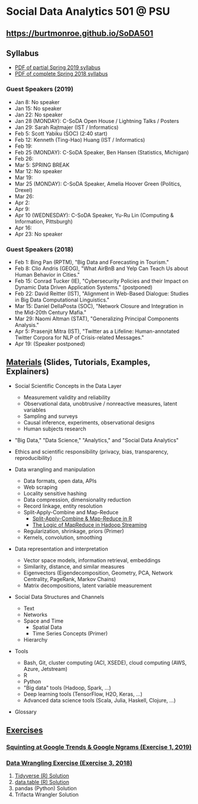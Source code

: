 # Social Data Analytics 501 @ PSU

## https://burtmonroe.github.io/SoDA501

## Syllabus
* [PDF of partial Spring 2019 syllabus](https://burtmonroe.github.io/SoDA501/Materials/syllabusSoDA501Spring2019.pdf)
* [PDF of complete Spring 2018 syllabus](https://burtmonroe.github.io/SoDA501/Materials/syllabusSoDA501Spring2018.pdf) 

### Guest Speakers (2019)

* Jan 8: No speaker
* Jan 15: No speaker
* Jan 22: No speaker
* Jan 28 (MONDAY): C-SoDA Open House / Lightning Talks / Posters
* Jan 29: Sarah Rajtmajer (IST / Informatics)
* Feb 5: Scott Yabiku (SOC) (2:40 start)
* Feb 12: Kenneth (Ting-Hao) Huang (IST / Informatics)
* Feb 19:
* Feb 25 (MONDAY): C-SoDA Speaker, Ben Hansen (Statistics, Michigan)
* Feb 26:
* Mar 5: SPRING BREAK
* Mar 12: No speaker
* Mar 19:
* Mar 25 (MONDAY): C-SoDA Speaker, Amelia Hoover Green (Politics, Drexel)
* Mar 26:
* Apr 2:
* Apr 9:
* Apr 10 (WEDNESDAY): C-SoDA Speaker, Yu-Ru Lin (Computing & Information, Pittsburgh)
* Apr 16:
* Apr 23: No speaker

### Guest Speakers (2018)

* Feb 1: Bing Pan (RPTM), "Big Data and Forecasting in Tourism."
* Feb 8: Clio Andris (GEOG),  "What AirBnB and Yelp Can Teach Us about Human Behavior in Cities."
* Feb 15: Conrad Tucker (IE), "Cybersecurity Policies and their Impact on Dynamic Data Driven Application Systems." (postponed)
* Feb 22: David Reitter (IST), "Alignment in Web-Based Dialogue: Studies in Big Data Computational Linguistics."
* Mar 15: Daniel DellaPosta (SOC), "Network Closure and Integration in the Mid-20th Century Mafia."
* Mar 29: Naomi Altman (STAT), "Generalizing Principal Components Analysis."
* Apr 5: Prasenjit Mitra (IST), "Twitter as a Lifeline: Human-annotated Twitter Corpora for NLP of Crisis-related Messages."
* Apr 19: (Speaker postponed)

## [Materials](https://burtmonroe.github.io/SoDA501/Materials/) (Slides, Tutorials, Examples, Explainers)

* Social Scientific Concepts in the Data Layer
  * Measurement validity and reliability
  * Observational data, unobtrusive / nonreactive measures, latent variables
  * Sampling and surveys
  * Causal inference, experiments, observational designs
  * Human subjects research

* "Big Data," "Data Science," "Analytics," and "Social Data Analytics"

* Ethics and scientific responsibility (privacy, bias, transparency, reproducibility)

* Data wrangling and manipulation
  * Data formats, open data, APIs
  * Web scraping
  * Locality sensitive hashing
  * Data compression, dimensionality reduction
  * Record linkage, entity resolution
  * Split-Apply-Combine and Map-Reduce
    * [Split-Apply-Combine & Map-Reduce in R](https://burtmonroe.github.io/SoDA501/Materials/SplitApplyCombine_R/)
    * [The Logic of MapReduce in Hadoop Streaming](https://burtmonroe.github.io/SoDA501/Materials/SplitApplyCombine_MapReduce)
  * Regularization, shrinkage, priors (Primer)
  * Kernels, convolution, smoothing

* Data representation and interpretation
  * Vector space models, information retrieval, embeddings
  * Similarity, distance, and similar measures
  * Eigenvectors (Eigendecomposition, Geometry, PCA, Network Centrality, PageRank, Markov Chains)
  * Matrix decompositions, latent variable measurement

* Social Data Structures and Channels
  * Text
  * Networks
  * Space and Time
    * Spatial Data
    * Time Series Concepts (Primer)
  * Hierarchy
  
* Tools
  * Bash, Git, cluster computing (ACI, XSEDE), cloud computing (AWS, Azure, Jetstream)
  * R
  * Python
  * "Big data" tools (Hadoop, Spark, ...)
  * Deep learning tools (TensorFlow, H2O, Keras, ...)
  * Advanced data science tools (Scala, Julia, Haskell, Clojure, ...)
  
* Glossary

## [Exercises](https://burtmonroe.github.io/SoDA501/Exercises/)

### [Squinting at Google Trends & Google Ngrams (Exercise 1, 2019)](https://burtmonroe.github.io/SoDA501/Exercises/)

### [Data Wrangling Exercise (Exercise 3, 2018)](https://burtmonroe.github.io/SoDA501/Exercises/Exercise3-2018/)

1. [Tidyverse (R) Solution](https://burtmonroe.github.io/SoDA501/Exercises/Exercise3-2018/TidyverseSolution)
2. [data.table (R) Solution](https://burtmonroe.github.io/SoDA501/Exercises/Exercise3-2018/data.tableSolution)
3. pandas (Python) Solution
4. Trifacta Wrangler Solution
